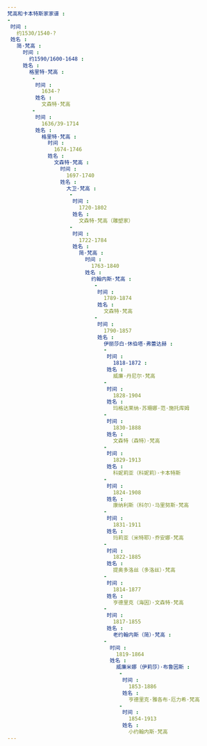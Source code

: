 ```yaml
---
梵高和卡本特斯家家谱 : 
-
 时间 : 
   约1530/1540-?
 姓名 : 
   简·梵高 :
     时间 :
       约1590/1600-1648 : 
     姓名 :
       格里特·梵高 : 
        - 
         时间 : 
           1634-?
         姓名 : 
           文森特·梵高
        - 
         时间 :
           1636/39-1714
         姓名 : 
           格里特·梵高 :
             时间 : 
               1674-1746
             姓名 : 
               文森特·梵高 :
                 时间 : 
                   1697-1740
                 姓名 : 
                   大卫·梵高 :
                    -
                     时间 : 
                       1720-1802
                     姓名 : 
                       文森特·梵高（雕塑家）
                    -
                     时间 :
                       1722-1784
                     姓名 : 
                       简·梵高 :
                         时间 :
                           1763-1840
                         姓名 :
                           约翰内斯·梵高 : 
                            - 
                             时间 :
                               1789-1874
                             姓名 :
                               文森特·梵高
                            -
                             时间 : 
                               1790-1857
                             姓名 :
                               伊丽莎白·休伯塔·弗蕾达赫 :
                               -
                                时间 : 
                                  1818-1872 :
                                姓名 :
                                  威廉·丹尼尔·梵高
                               -
                                时间 :
                                  1828-1904
                                姓名 :
                                  玛格达莱纳·苏珊娜·范·施托库姆
                               -
                                时间 :
                                  1830-1888
                                姓名 : 
                                  文森特（森特）·梵高
                               -
                                时间 :
                                  1829-1913
                                姓名 : 
                                  科妮莉亚（科妮莉）·卡本特斯
                               -
                                时间 :
                                  1824-1908
                                姓名 :
                                  康纳利斯（科尔）·马里努斯·梵高
                               -
                                时间 :
                                  1831-1911
                                姓名 : 
                                  玛莉亚（米特耶）·乔安娜·梵高
                               -
                                时间 :
                                  1822-1885
                                姓名 :
                                  提奥多洛丝（多洛丝）·梵高
                               -
                                时间 :
                                  1814-1877
                                姓名 : 
                                  亨德里克（海因）·文森特·梵高
                               -
                                时间 :
                                  1817-1855
                                姓名 :
                                  老约翰内斯（简）·梵高 :
                               -
                                 时间 : 
                                   1819-1864
                                 姓名 :
                                   威廉米娜（伊莉莎）·布鲁因斯 :
                                    - 
                                     时间 :
                                       1853-1886
                                     姓名 :
                                       亨德里克·雅各布·厄力希·梵高
                                    -
                                     时间 :
                                       1854-1913
                                     姓名 :
                                       小约翰内斯·梵高
---
```

